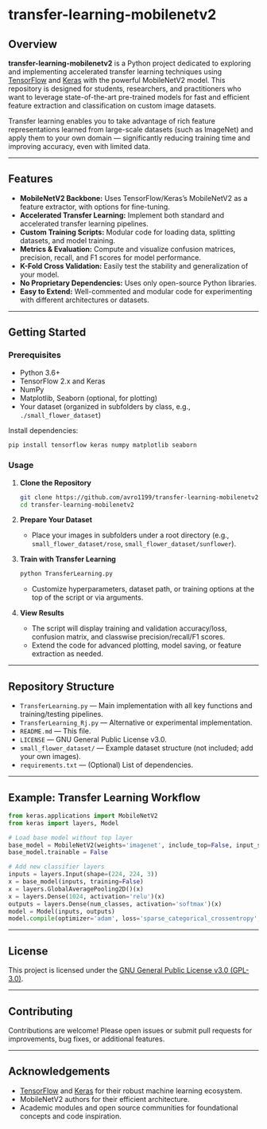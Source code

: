 # transfer-learning-mobilenetv2

## Overview

**transfer-learning-mobilenetv2** is a Python project dedicated to exploring and implementing accelerated transfer learning techniques using [TensorFlow](https://www.tensorflow.org/) and [Keras](https://keras.io/) with the powerful MobileNetV2 model. This repository is designed for students, researchers, and practitioners who want to leverage state-of-the-art pre-trained models for fast and efficient feature extraction and classification on custom image datasets.

Transfer learning enables you to take advantage of rich feature representations learned from large-scale datasets (such as ImageNet) and apply them to your own domain — significantly reducing training time and improving accuracy, even with limited data.

---

## Features

- **MobileNetV2 Backbone:** Uses TensorFlow/Keras’s MobileNetV2 as a feature extractor, with options for fine-tuning.
- **Accelerated Transfer Learning:** Implement both standard and accelerated transfer learning pipelines.
- **Custom Training Scripts:** Modular code for loading data, splitting datasets, and model training.
- **Metrics & Evaluation:** Compute and visualize confusion matrices, precision, recall, and F1 scores for model performance.
- **K-Fold Cross Validation:** Easily test the stability and generalization of your model.
- **No Proprietary Dependencies:** Uses only open-source Python libraries.
- **Easy to Extend:** Well-commented and modular code for experimenting with different architectures or datasets.

---

## Getting Started

### Prerequisites

- Python 3.6+
- TensorFlow 2.x and Keras
- NumPy
- Matplotlib, Seaborn (optional, for plotting)
- Your dataset (organized in subfolders by class, e.g., `./small_flower_dataset`)

Install dependencies:
```bash
pip install tensorflow keras numpy matplotlib seaborn
```

### Usage

1. **Clone the Repository**
    ```bash
    git clone https://github.com/avro1199/transfer-learning-mobilenetv2.git
    cd transfer-learning-mobilenetv2
    ```

2. **Prepare Your Dataset**
   - Place your images in subfolders under a root directory (e.g., `small_flower_dataset/rose`, `small_flower_dataset/sunflower`).

3. **Train with Transfer Learning**
    ```bash
    python TransferLearning.py
    ```

   - Customize hyperparameters, dataset path, or training options at the top of the script or via arguments.

4. **View Results**
   - The script will display training and validation accuracy/loss, confusion matrix, and classwise precision/recall/F1 scores.
   - Extend the code for advanced plotting, model saving, or feature extraction as needed.

---

## Repository Structure

- `TransferLearning.py`      — Main implementation with all key functions and training/testing pipelines.
- `TransferLearning_Rj.py`   — Alternative or experimental implementation.
- `README.md`                — This file.
- `LICENSE`                  — GNU General Public License v3.0.
- `small_flower_dataset/`    — Example dataset structure (not included; add your own images).
- `requirements.txt`         — (Optional) List of dependencies.

---

## Example: Transfer Learning Workflow

```python
from keras.applications import MobileNetV2
from keras import layers, Model

# Load base model without top layer
base_model = MobileNetV2(weights='imagenet', include_top=False, input_shape=(224, 224, 3))
base_model.trainable = False

# Add new classifier layers
inputs = layers.Input(shape=(224, 224, 3))
x = base_model(inputs, training=False)
x = layers.GlobalAveragePooling2D()(x)
x = layers.Dense(1024, activation='relu')(x)
outputs = layers.Dense(num_classes, activation='softmax')(x)
model = Model(inputs, outputs)
model.compile(optimizer='adam', loss='sparse_categorical_crossentropy', metrics=['accuracy'])
```

---

## License

This project is licensed under the [GNU General Public License v3.0 (GPL-3.0)](LICENSE).

---

## Contributing

Contributions are welcome! Please open issues or submit pull requests for improvements, bug fixes, or additional features.

---

## Acknowledgements

- [TensorFlow](https://www.tensorflow.org/) and [Keras](https://keras.io/) for their robust machine learning ecosystem.
- MobileNetV2 authors for their efficient architecture.
- Academic modules and open source communities for foundational concepts and code inspiration.
